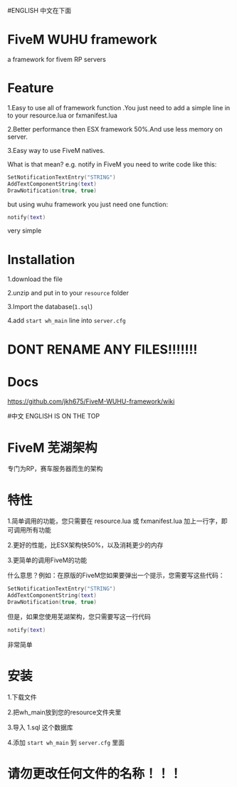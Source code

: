 #ENGLISH 中文在下面

# FiveM WUHU framework
a framework for fivem RP servers

# Feature

1.Easy to use all of framework function .You just need to add a simple line in to your resource.lua or fxmanifest.lua

2.Better performance then ESX framework 50%.And use less memory on server.

3.Easy way to use FiveM natives.

What is that mean? e.g. notify in FiveM you need to write code like this:
```lua
SetNotificationTextEntry("STRING")
AddTextComponentString(text)
DrawNotification(true, true)
```
    
but using wuhu framework you just need one function:

```lua
notify(text)
```

very simple

# Installation
1.download the file

2.unzip and put in to your ``resource`` folder

3.Import the database(``1.sql``)

4.add ``start wh_main`` line into ``server.cfg`` 

# DONT RENAME ANY FILES!!!!!!!


# Docs

https://github.com/jkh675/FiveM-WUHU-framework/wiki


#中文 ENGLISH IS ON THE TOP

# FiveM 芜湖架构

专门为RP，赛车服务器而生的架构

# 特性

1.简单调用的功能，您只需要在 resource.lua 或 fxmanifest.lua 加上一行字，即可调用所有功能

2.更好的性能，比ESX架构快50%，以及消耗更少的内存

3.更简单的调用FiveM的功能

什么意思？例如：在原版的FiveM您如果要弹出一个提示，您需要写这些代码：
```lua
SetNotificationTextEntry("STRING")
AddTextComponentString(text)
DrawNotification(true, true)
```
但是，如果您使用芜湖架构，您只需要写这一行代码
```lua
notify(text)
```
非常简单

# 安装



1.下载文件

2.把wh_main放到您的resource文件夹里

3.导入 1.sql 这个数据库

4.添加 ``start wh_main`` 到 ``server.cfg`` 里面

# 请勿更改任何文件的名称！！！

